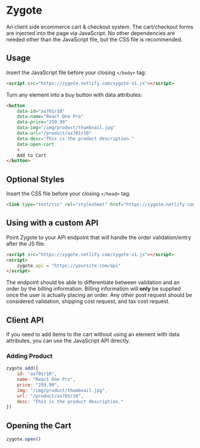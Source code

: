 # Zygote

An client side ecommerce cart & checkout system. The cart/checkout forms are injected into the page via JavaScript. No other dependencies are needed other than the JavaScript file, but the CSS file is recommended.

## Usage

Insert the JavaScript file before your closing `</body>` tag:
```html
<script src="https://zygote.netlify.com/zygote-v1.js"></script>
```

Turn any element into a buy button with data attributes:
```html
<button
	data-id="as701r10"
	data-name="React One Pro"
	data-price="259.99"
	data-img="/img/product/thumbnail.jpg"
	data-url="/product/as701r10"
	data-desc="This is the product description."
	data-open-cart
	>
	Add to Cart
</button>
```

## Optional Styles

Insert the CSS file before your closing `</head>` tag:
```html
<link type="text/css" rel="stylesheet" href="https://zygote.netlify.com/zygote-v1.css">
```

## Using with a custom API

Point Zygote to your API endpoint that will handle the order validation/entry after the JS file:

```html
<script src="https://zygote.netlify.com/zygote-v1.js"></script>
<script>
	zygote.api = "https://yoursite.com/api"
</script>
```

The endpoint should be able to differentiate between validation and an order by the billing information. Billing information will **only** be supplied once the user is actually placing an order. Any other post request should be considered validation, shipping cost request, and tax cost request.

## Client API

If you need to add items to the cart without using an element with data attributes, you can use the JavaScript API directly.

### Adding Product

```javascript
zygote.add({
	id: "as701r10",
	name: "React One Pro",
	price: "259.99",
	img: "/img/product/thumbnail.jpg",
	url: "/product/as701r10",
	desc: "This is the product description."
})
```

## Opening the Cart

```javascript
zygote.open()
```